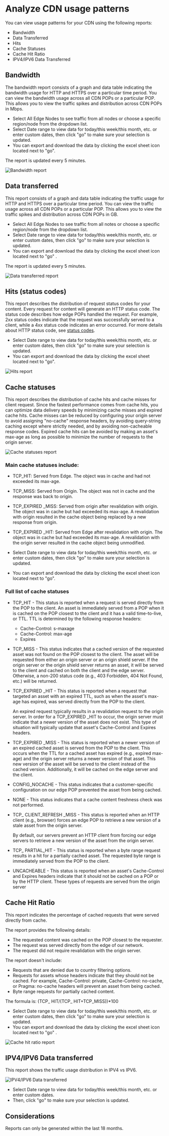 <properties 
	pageTitle="Analyze CDN usage patterns " 
	description="You can view usage patterns for your CDN using the following reports: Bandwidth, Data Transferred, Hits, Cache Statuses, Cache Hit Ratio, IPV4/IPV6 Data Transferred." 
	services="cdn" 
	documentationCenter=".NET" 
	authors="camsoper" 
	manager="dwrede" 
	editor=""/>

<tags 
	ms.service="cdn" 
	ms.workload="tbd" 
	ms.tgt_pltfrm="na" 
	ms.devlang="na" 
	ms.topic="article" 
	ms.date="12/02/2015" 
	ms.author="casoper"/>

# Analyze CDN usage patterns 

You can view usage patterns for your CDN using the following reports:

- Bandwidth
- Data Transferred
- Hits
- Cache Statuses
- Cache Hit Ratio
- IPV4/IPV6 Data Transferred 

## Bandwidth

The bandwidth report consists of a graph and data table indicating the bandwidth usage for HTTP and HTTPS over a particular time period. You can view the bandwidth usage across all CDN POPs or a particular POP. This allows you to view the traffic spikes and distribution across CDN POPs in Mbps. 

- Select All Edge Nodes to see traffic from all nodes or choose a specific region/node from the dropdown list.
- Select Date range to view data for today/this week/this month, etc. or enter custom dates, then click "go" to make sure your selection is updated.
- You can export and download the data by clicking the excel sheet icon located next to "go". 
 
The report is updated every 5 minutes. 

![Bandwidth report](./media/cdn-reports/cdn-bandwidth.png)

## Data transferred

This report consists of a graph and data table indicating the traffic usage for HTTP and HTTPS over a particular time period. You can view the traffic usage across all CDN POPs or a particular POP. This allows you to view the traffic spikes and distribution across CDN POPs in GB.

- Select All Edge Nodes to see traffic from all notes or choose a specific region/node from the dropdown list.
- Select Date range to view data for today/this week/this month, etc. or enter custom dates, then click "go" to make sure your selection is updated.
- You can export and download the data by clicking the excel sheet icon located next to "go" .
 
The report is updated every 5 minutes. 

![Data transferred report](./media/cdn-reports/cdn-data-transferred.png)

## Hits (status codes)

This report describes the distribution of request status codes for your content. Every request for content will generate an HTTP status code. The status code describes how edge POPs handled the request. For example, 2xx status codes indicate that the request was successfully served to a client, while a 4xx status code indicates an error occurred. For more details about HTTP status code, see [status codes](https://en.wikipedia.org/wiki/List_of_HTTP_status_codes).
 
- Select Date range to view data for today/this week/this month, etc. or enter custom dates, then click "go" to make sure your selection is updated.
- You can export and download the data by clicking the excel sheet located next to "go".

![Hits report](./media/cdn-reports/cdn-hits.png)

## Cache statuses

This report describes the distribution of cache hits and cache misses for client request. Since the fastest performance comes from cache hits, you can optimize data delivery speeds by minimizing cache misses and expired cache hits. Cache misses can be reduced by configuring your origin server to avoid assigning "no-cache" response headers, by avoiding query-string caching except where strictly needed, and by avoiding non-cacheable response codes. Expired cache hits can be avoided by making an asset's max-age as long as possible to minimize the number of requests to the origin server.

![Cache statuses report](./media/cdn-reports/cdn-cache-statuses.png)

### Main cache statuses include: 

- TCP_HIT: Served from Edge. The object was in cache and had not exceeded its max-age.
- TCP_MISS: Served from Origin. The object was not in cache and the response was back to origin. 
- TCP_EXPIRED _MISS: Served from origin after revalidation with origin. The object was in cache but had exceeded its max-age. A revalidation with origin resulted in the cache object being replaced by a new response from origin.
- TCP_EXPIRED _HIT: Served from Edge after revalidation with origin. The object was in cache but had exceeded its max-age. A revalidation with the origin server resulted in the cache object being unmodified. 

- Select Date range to view data for today/this week/this month, etc. or enter custom dates, then click "go" to make sure your selection is updated.
- You can export and download the data by clicking the excel sheet icon located next to "go".

### Full list of cache statuses

- TCP_HIT - This status is reported when a request is served directly from the POP to the client. An asset is immediately served from a POP when it is cached on the POP closest to the client and it has a valid time-to-live, or TTL. TTL is determined by the following response headers:

	- Cache-Control: s-maxage
	- Cache-Control: max-age
	- Expires

- TCP_MISS - This status indicates that a cached version of the requested asset was not found on the POP closest to the client. The asset will be requested from either an origin server or an origin shield server. If the origin server or the origin shield server returns an asset, it will be served to the client and cached on both the client and the edge server. Otherwise, a non-200 status code (e.g., 403 Forbidden, 404 Not Found, etc.) will be returned. 

- TCP_EXPIRED _HIT -  This status is reported when a request that targeted an asset with an expired TTL, such as when the asset's max-age has expired, was served directly from the POP to the client. 

	An expired request typically results in a revalidation request to the origin server. In order for a TCP_EXPIRED _HIT to occur, the origin server must indicate that a newer version of the asset does not exist. This type of situation will typically update that asset's Cache-Control and Expires headers.

- TCP_EXPIRED _MISS - This status is reported when a newer version of an expired cached asset is served from the POP to the client. This occurs when the TTL for a cached asset has expired (e.g., expired max-age) and the origin server returns a newer version of that asset. This new version of the asset will be served to the client instead of the cached version. Additionally, it will be cached on the edge server and the client.

- CONFIG_NOCACHE - This status indicates that a customer-specific configuration on our edge POP prevented the asset from being cached. 

- NONE - This status indicates that a cache content freshness check was not performed. 

- TCP_ CLIENT_REFRESH _MISS - This status is reported when an HTTP client (e.g., browser) forces an edge POP to retrieve a new version of a stale asset from the origin server. 

	By default, our servers prevent an HTTP client from forcing our edge servers to retrieve a new version of the asset from the origin server. 

- TCP_ PARTIAL_HIT - This status is reported when a byte range request results in a hit for a partially cached asset. The requested byte range is immediately served from the POP to the client.

- UNCACHEABLE - This status is reported when an asset's Cache-Control and Expires headers indicate that it should not be cached on a POP or by the HTTP client. These types of requests are served from the origin server

## Cache Hit Ratio

This report indicates the percentage of cached requests that were served directly from cache. 

The report provides the following details:

- The requested content was cached on the POP closest to the requester.
- The request was served directly from the edge of our network.
- The request did not require revalidation with the origin server. 

The report doesn't include:

- Requests that are denied due to country filtering options.
- Requests for assets whose headers indicate that they should not be cached. For example, Cache-Control: private, Cache-Control: no-cache, or Pragma: no-cache headers will prevent an asset from being cached. 
- Byte range requests for partially cached content.

The formula is: (TCP_ HIT/(TCP_ HIT+TCP_MISS))*100

- Select Date range to view data for today/this week/this month, etc. or enter custom dates, then click "go" to make sure your selection is updated.
- You can export and download the data by clicking the excel sheet icon located next to "go" .


![Cache hit ratio report](./media/cdn-reports/cdn-cache-hit-ratio.png)

## IPV4/IPV6 Data transferred 

This report shows the traffic usage distribution in IPV4 vs IPV6. 

![IPV4/IPV6 Data transferred](./media/cdn-reports/cdn-ipv4-ipv6.png)

- Select Date range to view data for today/this week/this month, etc. or enter custom dates.
- Then, click "go" to make sure your selection is updated.


## Considerations

Reports can only be generated within the last 18 months.